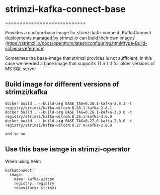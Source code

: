 # strimzi-kafka-connect-base
============================

Provides a custom-base image for strimzi kafa-connect. KafkaConnect deployments managed by strimzi.io can build their own images (https://strimzi.io/docs/operators/latest/configuring.html#type-Build-schema-reference)

Sometimes the base-image that strimzi provides is not sufficient. In this case we needed a base image that supports TLS 1.0 for older versions of MS SQL server

## Build image for different versions of strimzi/kafka

```
docker build . --build-arg BASE_TAG=0.26.1-kafka-2.8.1 -t registry/strimzi/kafka-witcom:0.26.1-kafka-2.8.1
docker build . --build-arg BASE_TAG=0.26.1-kafka-3.0.0 -t registry/strimzi/kafka-witcom:0.26.1-kafka-3.0.0
docker build . --build-arg BASE_TAG=0.27.0-kafka-2.8.0 -t registry/strimzi/kafka-witcom:0.27.0-kafka-2.8.0

and so on
```

## Use this base iamge in strimzi-operator

When using helm

```
kafkaConnect:
  image:
    name: kafka-witcom
    registry: registry
    repository: strimzi
```

